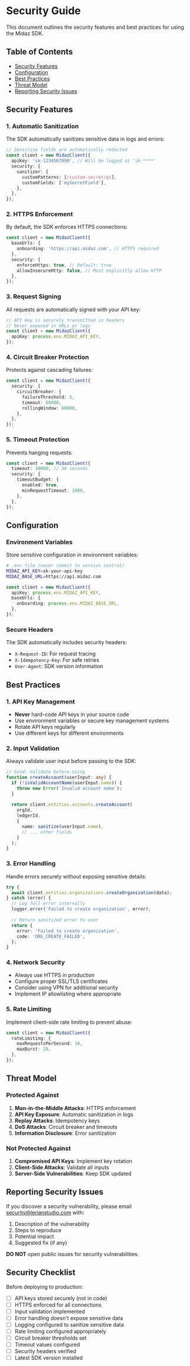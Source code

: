 # Security Guide

This document outlines the security features and best practices for using the Midaz SDK.

## Table of Contents

- [Security Features](#security-features)
- [Configuration](#configuration)
- [Best Practices](#best-practices)
- [Threat Model](#threat-model)
- [Reporting Security Issues](#reporting-security-issues)

## Security Features

### 1. Automatic Sanitization

The SDK automatically sanitizes sensitive data in logs and errors:

```typescript
// Sensitive fields are automatically redacted
const client = new MidazClient({
  apiKey: 'sk-1234567890', // Will be logged as 'sk-****'
  security: {
    sanitizer: {
      customPatterns: [/custom-secret/gi],
      customFields: ['mySecretField'],
    },
  },
});
```

### 2. HTTPS Enforcement

By default, the SDK enforces HTTPS connections:

```typescript
const client = new MidazClient({
  baseUrls: {
    onboarding: 'https://api.midaz.com', // HTTPS required
  },
  security: {
    enforceHttps: true, // Default: true
    allowInsecureHttp: false, // Must explicitly allow HTTP
  },
});
```

### 3. Request Signing

All requests are automatically signed with your API key:

```typescript
// API key is securely transmitted in headers
// Never exposed in URLs or logs
const client = new MidazClient({
  apiKey: process.env.MIDAZ_API_KEY,
});
```

### 4. Circuit Breaker Protection

Protects against cascading failures:

```typescript
const client = new MidazClient({
  security: {
    circuitBreaker: {
      failureThreshold: 5,
      timeout: 60000,
      rollingWindow: 60000,
    },
  },
});
```

### 5. Timeout Protection

Prevents hanging requests:

```typescript
const client = new MidazClient({
  timeout: 30000, // 30 seconds
  security: {
    timeoutBudget: {
      enabled: true,
      minRequestTimeout: 1000,
    },
  },
});
```

## Configuration

### Environment Variables

Store sensitive configuration in environment variables:

```bash
# .env file (never commit to version control)
MIDAZ_API_KEY=sk-your-api-key
MIDAZ_BASE_URL=https://api.midaz.com
```

```typescript
const client = new MidazClient({
  apiKey: process.env.MIDAZ_API_KEY,
  baseUrls: {
    onboarding: process.env.MIDAZ_BASE_URL,
  },
});
```

### Secure Headers

The SDK automatically includes security headers:

- `X-Request-ID`: For request tracing
- `X-Idempotency-Key`: For safe retries
- `User-Agent`: SDK version information

## Best Practices

### 1. API Key Management

- **Never** hard-code API keys in your source code
- Use environment variables or secure key management systems
- Rotate API keys regularly
- Use different keys for different environments

### 2. Input Validation

Always validate user input before passing to the SDK:

```typescript
// Good: Validate before using
function createAccount(userInput: any) {
  if (!isValidAccountName(userInput.name)) {
    throw new Error('Invalid account name');
  }
  
  return client.entities.accounts.createAccount(
    orgId,
    ledgerId,
    {
      name: sanitize(userInput.name),
      // ... other fields
    }
  );
}
```

### 3. Error Handling

Handle errors securely without exposing sensitive details:

```typescript
try {
  await client.entities.organizations.createOrganization(data);
} catch (error) {
  // Log full error internally
  logger.error('Failed to create organization', error);
  
  // Return sanitized error to user
  return {
    error: 'Failed to create organization',
    code: 'ORG_CREATE_FAILED',
  };
}
```

### 4. Network Security

- Always use HTTPS in production
- Configure proper SSL/TLS certificates
- Consider using VPN for additional security
- Implement IP allowlisting where appropriate

### 5. Rate Limiting

Implement client-side rate limiting to prevent abuse:

```typescript
const client = new MidazClient({
  rateLimiting: {
    maxRequestsPerSecond: 10,
    maxBurst: 20,
  },
});
```

## Threat Model

### Protected Against

1. **Man-in-the-Middle Attacks**: HTTPS enforcement
2. **API Key Exposure**: Automatic sanitization in logs
3. **Replay Attacks**: Idempotency keys
4. **DoS Attacks**: Circuit breaker and timeouts
5. **Information Disclosure**: Error sanitization

### Not Protected Against

1. **Compromised API Keys**: Implement key rotation
2. **Client-Side Attacks**: Validate all inputs
3. **Server-Side Vulnerabilities**: Keep SDK updated

## Reporting Security Issues

If you discover a security vulnerability, please email security@lerianstudio.com with:

1. Description of the vulnerability
2. Steps to reproduce
3. Potential impact
4. Suggested fix (if any)

**DO NOT** open public issues for security vulnerabilities.

## Security Checklist

Before deploying to production:

- [ ] API keys stored securely (not in code)
- [ ] HTTPS enforced for all connections
- [ ] Input validation implemented
- [ ] Error handling doesn't expose sensitive data
- [ ] Logging configured to sanitize sensitive data
- [ ] Rate limiting configured appropriately
- [ ] Circuit breaker thresholds set
- [ ] Timeout values configured
- [ ] Security headers verified
- [ ] Latest SDK version installed